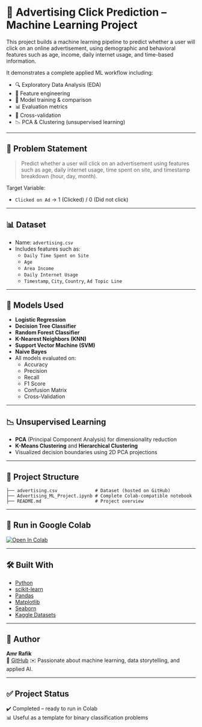 
# 🎯 Advertising Click Prediction – Machine Learning Project

This project builds a machine learning pipeline to predict whether a user will click on an online advertisement, using demographic and behavioral features such as age, income, daily internet usage, and time-based information.

It demonstrates a complete applied ML workflow including:
- 🔍 Exploratory Data Analysis (EDA)
- 🧹 Feature engineering
- 🤖 Model training & comparison
- 📊 Evaluation metrics
- 🔁 Cross-validation
- 📉 PCA & Clustering (unsupervised learning)

---

## 🧠 Problem Statement

> Predict whether a user will click on an advertisement using features such as age, daily internet usage, time spent on site, and timestamp breakdown (hour, day, month).

Target Variable:
- `Clicked on Ad` → 1 (Clicked) / 0 (Did not click)

---

## 📊 Dataset

- Name: `advertising.csv`
- Includes features such as:
  - `Daily Time Spent on Site`
  - `Age`
  - `Area Income`
  - `Daily Internet Usage`
  - `Timestamp`, `City`, `Country`, `Ad Topic Line`

---

## 🚀 Models Used

- **Logistic Regression**
- **Decision Tree Classifier**
- **Random Forest Classifier**
- **K-Nearest Neighbors (KNN)**
- **Support Vector Machine (SVM)**
- **Naive Bayes**
- All models evaluated on:
  - Accuracy
  - Precision
  - Recall
  - F1 Score
  - Confusion Matrix
  - Cross-Validation

---

## 📉 Unsupervised Learning

- **PCA** (Principal Component Analysis) for dimensionality reduction
- **K-Means Clustering** and **Hierarchical Clustering**
- Visualized decision boundaries using 2D PCA projections

---

## 📁 Project Structure

```
├── advertising.csv              # Dataset (hosted on GitHub)
├── Advertising_ML_Project.ipynb # Complete Colab-compatible notebook
├── README.md                    # Project overview
```

---

## 📎 Run in Google Colab

[![Open In Colab](https://colab.research.google.com/assets/colab-badge.svg)](https://colab.research.google.com/github/Amrafik/ad-click-prediction-Machine-Learning-Project/blob/main/Advertising_ML_Project.ipynb)


---

## 🛠 Built With

- [Python](https://www.python.org/)
- [scikit-learn](https://scikit-learn.org/)
- [Pandas](https://pandas.pydata.org/)
- [Matplotlib](https://matplotlib.org/)
- [Seaborn](https://seaborn.pydata.org/)
- [Kaggle Datasets](https://www.kaggle.com/datasets)

---

## 📌 Author

**Amr Rafik**  
📍 [GitHub](https://github.com/Amrafik) 
✉️ Passionate about machine learning, data storytelling, and applied AI.

---

## ✅ Project Status

✔️ Completed – ready to run in Colab  
📊 Useful as a template for binary classification problems  
